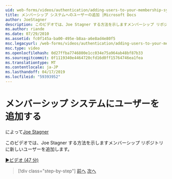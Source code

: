 ```yaml
---
uid: web-forms/videos/authentication/adding-users-to-your-membership-system
title: メンバーシップ システムへのユーザーの追加 |Microsoft Docs
author: JoeStagner
description: このビデオでは、Joe Stagner する方法を示しますメンバーシップ リポジトリに新しいユーザーを追加します。
ms.author: riande
ms.date: 07/29/2010
ms.assetid: fc0f145a-ba00-495e-b8aa-a6e8ad4e80f5
msc.legacyurl: /web-forms/videos/authentication/adding-users-to-your-membership-system
msc.type: video
ms.openlocfilehash: 0d27ffba7746800e1cc034e75a964ab48bf87b33
ms.sourcegitcommit: 0f1119340e4464720cfd16d0ff15764746ea1fea
ms.translationtype: MT
ms.contentlocale: ja-JP
ms.lasthandoff: 04/17/2019
ms.locfileid: "59393952"
---
```

# <a name="adding-users-to-your-membership-system"></a>メンバーシップ システムにユーザーを追加する

によって[Joe Stagner](https://github.com/JoeStagner)

このビデオでは、Joe Stagner する方法を示しますメンバーシップ リポジトリに新しいユーザーを追加します。

[&#9654;ビデオ (47 分)](https://channel9.msdn.com/Blogs/ASP-NET-Site-Videos/adding-users-to-your-membership-system)

> [!div class="step-by-step"]
> [前へ](validating-users-with-the-login-control.md)
> [次へ](logging-users-into-your-membership-system.md)
